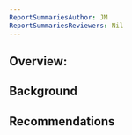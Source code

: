 ```yaml
---
ReportSummariesAuthor: JM
ReportSummariesReviewers: Nil
---
```


## Overview:


## Background



## Recommendations

